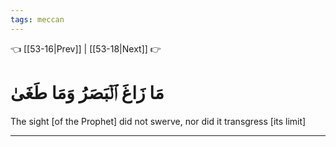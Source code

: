 ```yaml
---
tags: meccan
---
```


👈 [[53-16|Prev]] | [[53-18|Next]] 👉

# مَا زَاغَ ٱلۡبَصَرُ وَمَا طَغَىٰ

The sight [of the Prophet] did not swerve, nor did it transgress [its limit]

---

